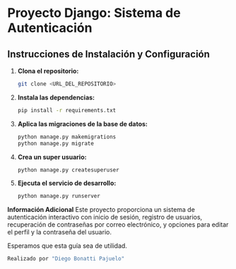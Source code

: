 # Proyecto Django: Sistema de Autenticación

## Instrucciones de Instalación y Configuración

1. **Clona el repositorio:**
   ```bash
   git clone <URL_DEL_REPOSITORIO>

2. **Instala las dependencias:**
    ```bash
    pip install -r requirements.txt

3. **Aplica las migraciones de la base de datos:**
    ```bash
    python manage.py makemigrations
    python manage.py migrate

4. **Crea un super usuario:**
    ```bash
    python manage.py createsuperuser

5. **Ejecuta el servicio de desarrollo:**
    ```bash
    python manage.py runserver

**Información Adicional**
Este proyecto proporciona un sistema de autenticación interactivo con inicio de sesión, registro de usuarios, recuperación de contraseñas por correo electrónico, y opciones para editar el perfil y la contraseña del usuario.

Esperamos que esta guía sea de utilidad.

```bash
Realizado por "Diego Bonatti Pajuelo"
